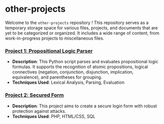 # other-projects

Welcome to the ``other-projects`` repository ! This repository serves as a temporary storage space for various files, projects, and documents that are yet to be categorized or organized. It includes a wide range of content, from work-in-progress projects to miscellaneous files.

### [Project 1: Propositional Logic Parser](https://github.com/michaeldrm/prop-logic-parser)
- **Description**: This Python script parses and evaluates propositional logic formulas. It supports the recognition of atomic propositions, logical connectives (negation, conjunction, disjunction, implication, equivalence), and parentheses for grouping.
- **Techniques Used**:  Lexical Analysis, Parsing, Evaluation


### [Project 2: Secured Form](https://github.com/michaeldrm/secure-form)
- **Description**: This project aims to create a secure login form with robust protection against attacks.
- **Techniques Used**:  PHP, HTML/CSS, SQL

